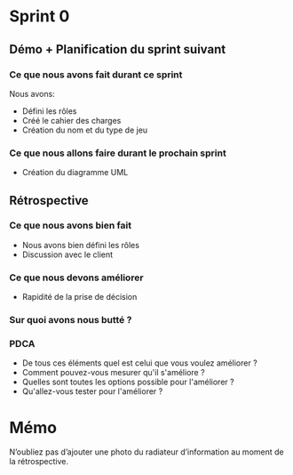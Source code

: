 # Sprint 0

## Démo + Planification du sprint suivant

### Ce que nous avons fait durant ce sprint
Nous avons:
- Défini les rôles
- Créé le cahier des charges
- Création du nom et du type de jeu

### Ce que nous allons faire durant le prochain sprint

- Création du diagramme UML

## Rétrospective

### Ce que nous avons bien fait
- Nous avons bien défini les rôles
- Discussion avec le client

### Ce que nous devons améliorer
- Rapidité de la prise de décision


### Sur quoi avons nous butté ?

### PDCA
* De tous ces éléments quel est celui que vous voulez améliorer ?
* Comment pouvez-vous mesurer qu'il s'améliore ?
* Quelles sont toutes les options possible pour l'améliorer ?
* Qu'allez-vous tester pour l'améliorer ?

# Mémo
N’oubliez pas d’ajouter une photo du radiateur d’information au moment de la rétrospective.